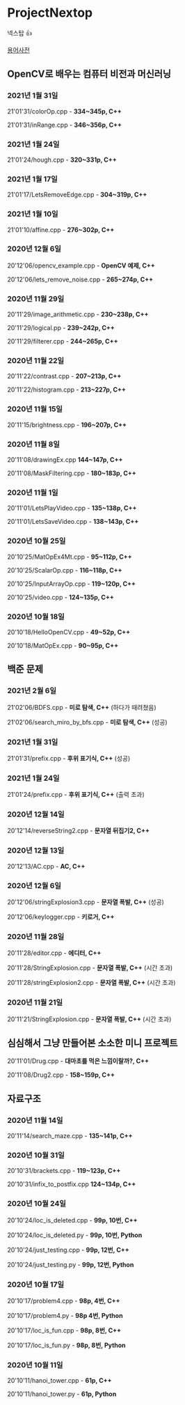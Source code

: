 # ProjectNextop
넥스탑 👍

[용어사전](https://github.com/Luigi38/ProjectNextop/blob/main/%EC%9A%A9%EC%96%B4%EC%82%AC%EC%A0%84.md)

## OpenCV로 배우는 컴퓨터 비전과 머신러닝
### 2021년 1월 31일
21'01'31/colorOp.cpp - **334~345p, C++**

21'01'31/inRange.cpp - **346~356p, C++**

### 2021년 1월 24일
21'01'24/hough.cpp - **320~331p, C++**

### 2021년 1월 17일
21'01'17/LetsRemoveEdge.cpp - **304~319p, C++**

### 2021년 1월 10일
21'01'10/affine.cpp - **276~302p, C++**

### 2020년 12월 6일
20'12'06/opencv_example.cpp - **OpenCV 예제, C++**

20'12'06/lets_remove_noise.cpp - **265~274p, C++**

### 2020년 11월 29일
20'11'29/image_arithmetic.cpp - **230~238p, C++**

20'11'29/logical.pp - **239~242p, C++**

20'11'29/filterer.cpp - **244~265p, C++**

### 2020년 11월 22일
20'11'22/contrast.cpp - **207~213p, C++**

20'11'22/histogram.cpp - **213~227p, C++**

### 2020년 11월 15일
20'11'15/brightness.cpp - **196~207p, C++**

### 2020년 11월 8일
20'11'08/drawingEx.cpp **144~147p, C++**

20'11'08/MaskFiltering.cpp - **180~183p, C++**

### 2020년 11월 1일
20'11'01/LetsPlayVideo.cpp - **135~138p, C++**

20'11'01/LetsSaveVideo.cpp - **138~143p, C++**

### 2020년 10월 25일
20'10'25/MatOpEx4Mt.cpp - **95~112p, C++**

20'10'25/ScalarOp.cpp - **116~118p, C++**

20'10'25/InputArrayOp.cpp - **119~120p, C++**

20'10'25/video.cpp - **124~135p, C++**

### 2020년 10월 18일
20'10'18/HelloOpenCV.cpp - **49~52p, C++**

20'10'18/MatOpEx.cpp - **90~95p, C++**

## 백준 문제
### 2021년 2월 6일
21'02'06/BDFS.cpp - **미로 탐색, C++** (하다가 때려쳤음)

21'02'06/search_miro_by_bfs.cpp - **미로 탐색, C++** (성공)

### 2021년 1월 31일
21'01'31/prefix.cpp - **후위 표기식, C++** (성공)

### 2021년 1월 24일
21'01'24/prefix.cpp - **후위 표기식, C++** (출력 초과)

### 2020년 12월 14일
20'12'14/reverseString2.cpp - **문자열 뒤집기2, C++**

### 2020년 12월 13일
20'12'13/AC.cpp - **AC, C++**

### 2020년 12월 6일
20'12'06/stringExplosion3.cpp - **문자열 폭발, C++** (성공)

20'12'06/keylogger.cpp - **키로거, C++**

### 2020년 11월 28일
20'11'28/editor.cpp - **에디터, C++**

20'11'28/StringExplosion.cpp - **문자열 폭발, C++** (시간 초과)

20'11'28/stringExplosion2.cpp - **문자열 폭발, C++** (시간 초과)

### 2020년 11월 21일
20'11'21/StringExplosion.cpp - **문자열 폭발, C++** (시간 초과)

## 심심해서 그냥 만들어본 소소한 미니 프로젝트
20'11'01/Drug.cpp - **대마초를 먹은 느낌이랄까?, C++**

20'11'08/Drug2.cpp - **158~159p, C++**

## 자료구조
### 2020년 11월 14일
20'11'14/search_maze.cpp - **135~141p, C++**

### 2020년 10월 31일
20'10'31/brackets.cpp - **119~123p, C++**

20'10'31/infix_to_postfix.cpp **124~134p, C++**

### 2020년 10월 24일
20'10'24/loc_is_deleted.cpp - **99p, 10번, C++**

20'10'24/loc_is_deleted.py - **99p, 10번, Python**

20'10'24/just_testing.cpp - **99p, 12번, C++**

20'10'24/just_testing.py - **99p, 12번, Python**

### 2020년 10월 17일
20'10'17/problem4.cpp - **98p, 4번, C++**

20'10'17/problem4.py - **98p 4번, Python**

20'10'17/loc_is_fun.cpp - **98p, 8번, C++**

20'10'17/loc_is_fun.py - **98p, 8번, Python**


### 2020년 10월 11일
20'10'11/hanoi_tower.cpp - **61p, C++**

20'10'11/hanoi_tower.py - **61p, Python**

